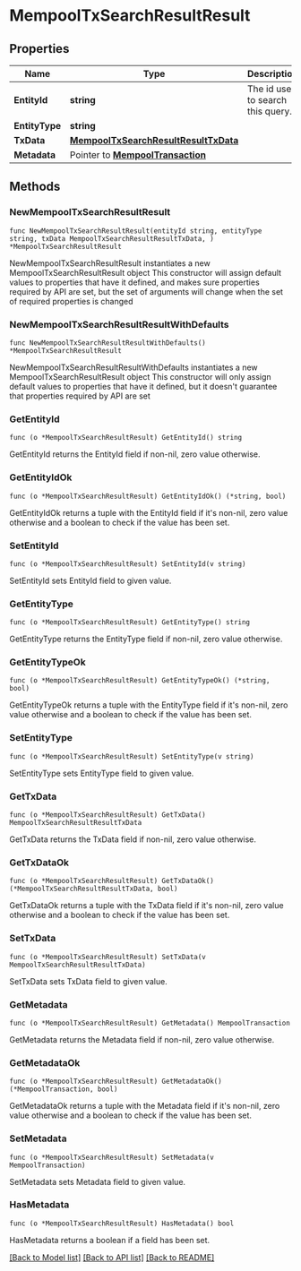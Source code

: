# MempoolTxSearchResultResult

## Properties

Name | Type | Description | Notes
------------ | ------------- | ------------- | -------------
**EntityId** | **string** | The id used to search this query. | 
**EntityType** | **string** |  | 
**TxData** | [**MempoolTxSearchResultResultTxData**](MempoolTxSearchResultResultTxData.md) |  | 
**Metadata** | Pointer to [**MempoolTransaction**](MempoolTransaction.md) |  | [optional] 

## Methods

### NewMempoolTxSearchResultResult

`func NewMempoolTxSearchResultResult(entityId string, entityType string, txData MempoolTxSearchResultResultTxData, ) *MempoolTxSearchResultResult`

NewMempoolTxSearchResultResult instantiates a new MempoolTxSearchResultResult object
This constructor will assign default values to properties that have it defined,
and makes sure properties required by API are set, but the set of arguments
will change when the set of required properties is changed

### NewMempoolTxSearchResultResultWithDefaults

`func NewMempoolTxSearchResultResultWithDefaults() *MempoolTxSearchResultResult`

NewMempoolTxSearchResultResultWithDefaults instantiates a new MempoolTxSearchResultResult object
This constructor will only assign default values to properties that have it defined,
but it doesn't guarantee that properties required by API are set

### GetEntityId

`func (o *MempoolTxSearchResultResult) GetEntityId() string`

GetEntityId returns the EntityId field if non-nil, zero value otherwise.

### GetEntityIdOk

`func (o *MempoolTxSearchResultResult) GetEntityIdOk() (*string, bool)`

GetEntityIdOk returns a tuple with the EntityId field if it's non-nil, zero value otherwise
and a boolean to check if the value has been set.

### SetEntityId

`func (o *MempoolTxSearchResultResult) SetEntityId(v string)`

SetEntityId sets EntityId field to given value.


### GetEntityType

`func (o *MempoolTxSearchResultResult) GetEntityType() string`

GetEntityType returns the EntityType field if non-nil, zero value otherwise.

### GetEntityTypeOk

`func (o *MempoolTxSearchResultResult) GetEntityTypeOk() (*string, bool)`

GetEntityTypeOk returns a tuple with the EntityType field if it's non-nil, zero value otherwise
and a boolean to check if the value has been set.

### SetEntityType

`func (o *MempoolTxSearchResultResult) SetEntityType(v string)`

SetEntityType sets EntityType field to given value.


### GetTxData

`func (o *MempoolTxSearchResultResult) GetTxData() MempoolTxSearchResultResultTxData`

GetTxData returns the TxData field if non-nil, zero value otherwise.

### GetTxDataOk

`func (o *MempoolTxSearchResultResult) GetTxDataOk() (*MempoolTxSearchResultResultTxData, bool)`

GetTxDataOk returns a tuple with the TxData field if it's non-nil, zero value otherwise
and a boolean to check if the value has been set.

### SetTxData

`func (o *MempoolTxSearchResultResult) SetTxData(v MempoolTxSearchResultResultTxData)`

SetTxData sets TxData field to given value.


### GetMetadata

`func (o *MempoolTxSearchResultResult) GetMetadata() MempoolTransaction`

GetMetadata returns the Metadata field if non-nil, zero value otherwise.

### GetMetadataOk

`func (o *MempoolTxSearchResultResult) GetMetadataOk() (*MempoolTransaction, bool)`

GetMetadataOk returns a tuple with the Metadata field if it's non-nil, zero value otherwise
and a boolean to check if the value has been set.

### SetMetadata

`func (o *MempoolTxSearchResultResult) SetMetadata(v MempoolTransaction)`

SetMetadata sets Metadata field to given value.

### HasMetadata

`func (o *MempoolTxSearchResultResult) HasMetadata() bool`

HasMetadata returns a boolean if a field has been set.


[[Back to Model list]](../README.md#documentation-for-models) [[Back to API list]](../README.md#documentation-for-api-endpoints) [[Back to README]](../README.md)


